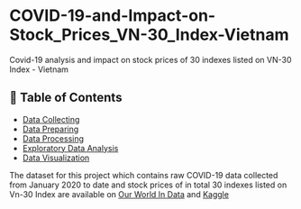 # COVID-19-and-Impact-on-Stock_Prices_VN-30_Index-Vietnam
Covid-19 analysis and impact on stock prices of 30 indexes listed on VN-30 Index - Vietnam

## :bookmark_tabs: Table of Contents 

 * [Data Collecting]()
 * [Data Preparing]()
 * [Data Processing]()
 * [Exploratory Data Analysis]()
 * [Data Visualization]()
 
The dataset for this project which contains raw COVID-19 data collected from January 2020 to date and stock prices of in total 30 indexes listed on Vn-30 Index are available on [Our World In Data](https://ourworldindata.org/covid-deaths) and [Kaggle](https://www.kaggle.com/datasets/nguyenngocphung/stock-prices-vn30-indexvietnam?resource=download)  
 
 
 
 
 
